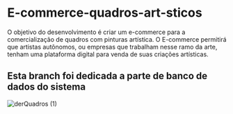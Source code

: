 # E-commerce-quadros-art-sticos
O objetivo do desenvolvimento é criar um e-commerce para a comercialização de quadros com pinturas artística. O E-commerce permitirá que artistas autônomos, ou empresas que trabalham nesse ramo da arte, tenham uma plataforma digital para venda de suas criações artísticas.
## Esta branch foi dedicada a parte de banco de dados do sistema
![derQuadros (1)](https://github.com/franpl-pr/E-commerce-quadros-art-sticos/assets/99376161/df37376c-124e-4fb4-9693-6ed77892d694)
